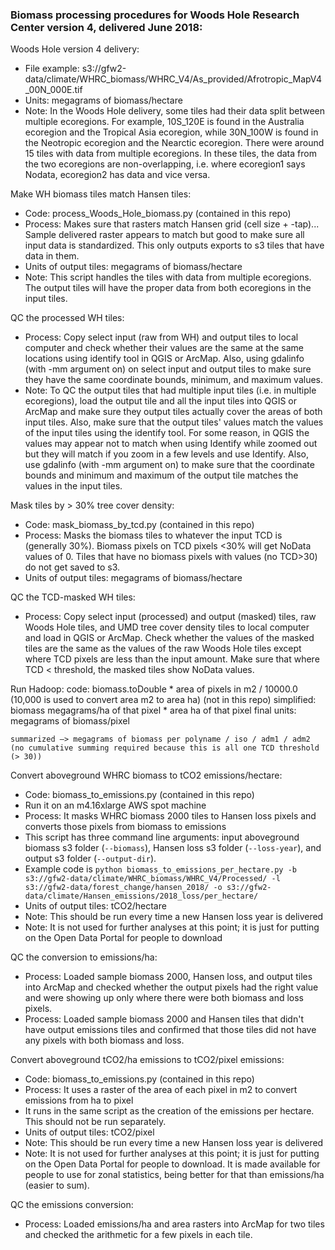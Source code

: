 ### Biomass processing procedures for Woods Hole Research Center version 4, delivered June 2018:

Woods Hole version 4 delivery: 
   - File example: s3://gfw2-data/climate/WHRC_biomass/WHRC_V4/As_provided/Afrotropic_MapV4_00N_000E.tif
   - Units: megagrams of biomass/hectare
   - Note: In the Woods Hole delivery, some tiles had their data split between multiple ecoregions. For example, 10S_120E is found in the Australia ecoregion and the Tropical Asia ecoregion, while 30N_100W is found in the Neotropic ecoregion and the Nearctic ecoregion. There were around 15 tiles with data from multiple ecoregions. In these tiles, the data from the two ecoregions are non-overlapping, i.e. where ecoregion1 says Nodata, ecoregion2 has data and vice versa.
    
Make WH biomass tiles match Hansen tiles:
   - Code: process_Woods_Hole_biomass.py (contained in this repo)
   - Process: Makes sure that rasters match Hansen grid (cell size + -tap)... Sample delivered raster appears to match but good to make sure all input data is standardized. This only outputs exports to s3 tiles that have data in them.
   - Units of output tiles: megagrams of biomass/hectare
   - Note: This script handles the tiles with data from multiple ecoregions. The output tiles will have the proper data from both ecoregions in the input tiles.
    
QC the processed WH tiles:
   - Process: Copy select input (raw from WH) and output tiles to local computer and check whether their values are the same at the same locations using identify tool in QGIS or ArcMap. Also, using gdalinfo (with -mm argument on) on select input and output tiles to make sure they have the same coordinate bounds, minimum, and maximum values.
   - Note: To QC the output tiles that had multiple input tiles (i.e. in multiple ecoregions), load the output tile and all the input tiles into QGIS or ArcMap and make sure they output tiles actually cover the areas of both input tiles. Also, make sure that the output tiles' values match the values of the input tiles using the identify tool. For some reason, in QGIS the values may appear not to match when using Identify while zoomed out but they will match if you zoom in a few levels and use Identify. Also, use gdalinfo (with -mm argument on) to make sure that the coordinate bounds and minimum and maximum of the output tile matches the values in the input tiles.

Mask tiles by > 30% tree cover density:
   - Code: mask_biomass_by_tcd.py (contained in this repo)
   - Process: Masks the biomass tiles to whatever the input TCD is (generally 30%). Biomass pixels on TCD pixels <30% will get NoData values of 0. Tiles that have no biomass pixels with values (no TCD>30) do not get saved to s3.
   - Units of output tiles: megagrams of biomass/hectare
	
QC the TCD-masked WH tiles:
   - Process: Copy select input (processed) and output (masked) tiles, raw Woods Hole tiles, and UMD tree cover density tiles to local computer and load in QGIS or ArcMap. Check whether the values of the masked tiles are the same as the values of the raw Woods Hole tiles except where TCD pixels are less than the input amount. Make sure that where TCD < threshold, the masked tiles show NoData values.

Run Hadoop:
    code: biomass.toDouble * area of pixels in m2 / 10000.0 (10,000 is used to convert area m2 to area ha) (not in this repo)
    simplified: biomass megagrams/ha of that pixel * area ha of that pixel
    final units: megagrams of biomass/pixel

    summarized —> megagrams of biomass per polyname / iso / adm1 / adm2
    (no cumulative summing required because this is all one TCD threshold (> 30))

Convert aboveground WHRC biomass to tCO2 emissions/hectare:
   - Code: biomass_to_emissions.py (contained in this repo)
   - Run it on an m4.16xlarge AWS spot machine
   - Process: It masks WHRC biomass 2000 tiles to Hansen loss pixels and converts those pixels from biomass to emissions
   - This script has three command line arguments: input aboveground biomass s3 folder (`--biomass`), Hansen loss s3 folder (`--loss-year`), and output s3 folder (`--output-dir`).
   - Example code is `python biomass_to_emissions_per_hectare.py -b s3://gfw2-data/climate/WHRC_biomass/WHRC_V4/Processed/ -l s3://gfw2-data/forest_change/hansen_2018/ -o s3://gfw2-data/climate/Hansen_emissions/2018_loss/per_hectare/`
   - Units of output tiles: tCO2/hectare
   - Note: This should be run every time a new Hansen loss year is delivered
   - Note: It is not used for further analyses at this point; it is just for putting on the Open Data Portal for people to download
   
QC the conversion to emissions/ha:
   - Process: Loaded sample biomass 2000, Hansen loss, and output tiles into ArcMap and checked whether the output pixels had the right value and were showing up only where there were both biomass and loss pixels.
   - Process: Loaded sample biomass 2000 and Hansen tiles that didn't have output emissions tiles and confirmed that those tiles did not have any pixels with both biomass and loss.
      
Convert aboveground tCO2/ha emissions to tCO2/pixel emissions:
   - Code: biomass_to_emissions.py (contained in this repo)
   - Process: It uses a raster of the area of each pixel in m2 to convert emissions from ha to pixel
   - It runs in the same script as the creation of the emissions per hectare. This should not be run separately.
   - Units of output tiles: tCO2/pixel
   - Note: This should be run every time a new Hansen loss year is delivered
   - Note: It is not used for further analyses at this point; it is just for putting on the Open Data Portal for people to download. It is made available for people to use for zonal statistics, being better for that than emissions/ha (easier to sum).
   
QC the emissions conversion:
   - Process: Loaded emissions/ha and area rasters into ArcMap for two tiles and checked the arithmetic for a few pixels in each tile.